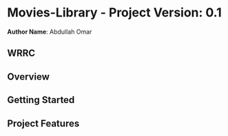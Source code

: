 # Movies-Library - Project Version: 0.1

**Author Name**: Abdullah Omar

## WRRC

## Overview

## Getting Started
<!-- What are the steps that a user must take in order to build this app on their own machine and get it running? -->

## Project Features
<!-- What are the features included in you app -->